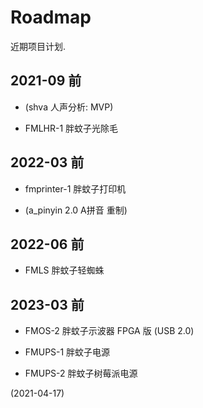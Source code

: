 <!-- fm01_doc/roadmap.md -->

# Roadmap
近期项目计划.


## 2021-09 前

+ (shva 人声分析: MVP)

+ FMLHR-1  胖蚊子光除毛


## 2022-03 前

+ fmprinter-1  胖蚊子打印机

+ (a_pinyin 2.0  A拼音 重制)


## 2022-06 前

+ FMLS  胖蚊子轻蜘蛛


## 2023-03 前

+ FMOS-2  胖蚊子示波器 FPGA 版 (USB 2.0)

+ FMUPS-1  胖蚊子电源

+ FMUPS-2  胖蚊子树莓派电源


(2021-04-17)
